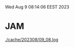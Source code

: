 Wed Aug  9 08:14:06 EEST 2023
# JAM
<a href='./cache/202308/09_08.log'>./cache/202308/09_08.log</a>
